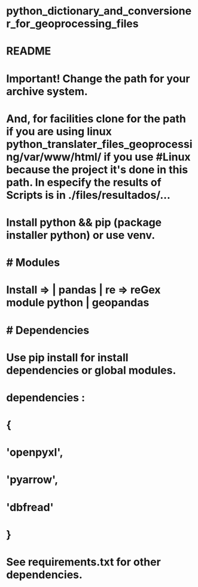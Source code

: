 # python_dictionary_and_conversioner_for_geoprocessing_files
# 
#   
# README
#
#  Important! Change the path for your archive system.
#  And, for facilities clone for the path if you are using linux python_translater_files_geoprocessing/var/www/html/ if you use #Linux because the project it's done in this path. In especify the results of Scripts is in ./files/resultados/...
#
# Install python && pip (package installer python) or use venv.
# # Modules #
#
# Install => | pandas | re => reGex module python | geopandas 
# 
# # Dependencies # 
# Use pip install for install dependencies or global modules.
#  dependencies : 
# {
#    'openpyxl', 
#    'pyarrow',
#    'dbfread'
# }
#
# See requirements.txt for other dependencies.
